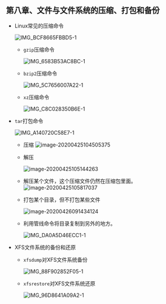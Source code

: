 ## 第八章、文件与文件系统的压缩、打包和备份

* Linux常见的压缩命令

  ![IMG_BCF8665FBBD5-1](https://1162210866.oss-cn-beijing.aliyuncs.com/uPic/IMG_BCF8665FBBD5-1.jpeg)

  * `gzip`压缩命令

    ![IMG_6583B53AC8BC-1](https://1162210866.oss-cn-beijing.aliyuncs.com/uPic/IMG_6583B53AC8BC-1.jpeg)
    
   * `bzip2`压缩命令
  
     ![IMG_5C7656007A22-1](https://1162210866.oss-cn-beijing.aliyuncs.com/uPic/IMG_5C7656007A22-1.jpeg)
     
   * `xz`压缩命令
  
     ![IMG_C8C028350B6E-1](https://1162210866.oss-cn-beijing.aliyuncs.com/uPic/IMG_C8C028350B6E-1.jpeg)
  
* `tar`打包命令

  ![IMG_A140720C58E7-1](https://1162210866.oss-cn-beijing.aliyuncs.com/uPic/IMG_A140720C58E7-1.jpeg)

  * 压缩
  ![image-20200425104505375](https://1162210866.oss-cn-beijing.aliyuncs.com/uPic/image-20200425104505375.png)

  * 解压

    ![image-20200425105144263](https://1162210866.oss-cn-beijing.aliyuncs.com/uPic/image-20200425105144263.png)

  * 解压某个文件，这个压缩文件仍然在压缩包里面。
    ![image-20200425105817037](https://1162210866.oss-cn-beijing.aliyuncs.com/uPic/image-20200425105817037.png)

  * 打包某个目录，但不打包某些文件

    ![image-20200426091434124](https://1162210866.oss-cn-beijing.aliyuncs.com/uPic/image-20200426091434124.png)

  * 利用管线命令将目录复制到另外的地方。

    ![IMG_DA0A5D46ECC1-1](https://1162210866.oss-cn-beijing.aliyuncs.com/uPic/IMG_DA0A5D46ECC1-1.jpeg)
  
 * XFS文件系统的备份和还原

    * `xfsdump`对XFS文件系统备份

      ![IMG_88F902852F05-1](https://1162210866.oss-cn-beijing.aliyuncs.com/uPic/IMG_88F902852F05-1.jpeg)

   * `xfsrestore`对XFS文件系统还原

     ![IMG_96D8641A09A2-1](https://1162210866.oss-cn-beijing.aliyuncs.com/uPic/IMG_96D8641A09A2-1.jpeg)

     

  

